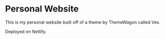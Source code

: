 # Personal Website 

This is my personal website built off of a theme by ThemeWagon called Vex. 

Deployed on Netlify. 

